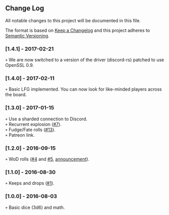 ## Change Log
All notable changes to this project will be documented in this file.

The format is based on [Keep a Changelog](http://keepachangelog.com/) and this project adheres to [Semantic Versioning](http://semver.org/).

### [1.4.1] - 2017-02-21
`+` We are now switched to a version of the driver (discord-rs) patched to use OpenSSL 0.9.

### [1.4.0] - 2017-02-11
`+` Basic LFG implemented. You can now look for like-minded players across the board.

### [1.3.0] - 2017-01-15
`+` Use a sharded connection to Discord.  
`+` Recurrent explosion ([#7](https://github.com/ArtemGr/Sidekick/issues/7)).  
`+` Fudge/Fate rolls ([#13](https://github.com/ArtemGr/Sidekick/issues/13)).  
`+` Patreon link.

### [1.2.0] - 2016-09-15
`+` WoD rolls ([#4](https://github.com/ArtemGr/Sidekick/issues/4) and [#5](https://github.com/ArtemGr/Sidekick/issues/5),
[announcement](https://www.reddit.com/r/discordapp/comments/53hdz1/wod_support_landed_in_sidekick/)).

### [1.1.0] - 2016-08-30
`+` Keeps and drops ([#1](https://github.com/ArtemGr/Sidekick/issues/1)).

### [1.0.0] - 2016-08-03
`+` Basic dice (3d6) and math.
